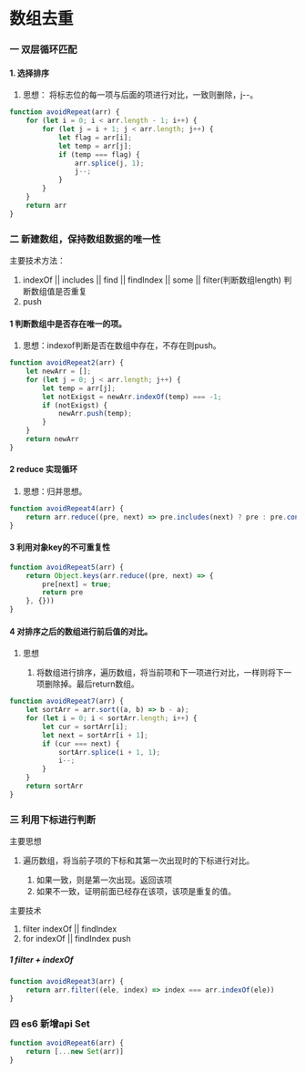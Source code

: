 # 数组去重

### 一 双层循环匹配

#### 1. 选择排序

   1. 思想： 将标志位的每一项与后面的项进行对比，一致则删除，j--。

``` js
function avoidRepeat(arr) {
    for (let i = 0; i < arr.length - 1; i++) {
        for (let j = i + 1; j < arr.length; j++) {
            let flag = arr[i];
            let temp = arr[j];
            if (temp === flag) {
                arr.splice(j, 1);
                j--;
            }
        }
    }
    return arr
}
```

### 二 新建数组，保持数组数据的唯一性

主要技术方法：
   1. indexOf || includes || find || findIndex || some || filter(判断数组length) 判断数组值是否重复
   2. push

#### 1 判断数组中是否存在唯一的项。

  1. 思想：indexof判断是否在数组中存在，不存在则push。 

``` js
function avoidRepeat2(arr) {
    let newArr = [];
    for (let j = 0; j < arr.length; j++) {
        let temp = arr[j];
        let notExigst = newArr.indexOf(temp) === -1;
        if (notExigst) {
            newArr.push(temp);
        }
    }
    return newArr
}
```

#### 2 reduce 实现循环

1. 思想：归并思想。

``` js
function avoidRepeat4(arr) {
    return arr.reduce((pre, next) => pre.includes(next) ? pre : pre.concat(next), [])
}
```

#### 3 利用对象key的不可重复性

``` js
function avoidRepeat5(arr) {
    return Object.keys(arr.reduce((pre, next) => {
        pre[next] = true;
        return pre
    }, {}))
}
```

#### 4 对排序之后的数组进行前后值的对比。

1. 思想

   1. 将数组进行排序，遍历数组，将当前项和下一项进行对比，一样则将下一项删除掉。最后return数组。

``` js
function avoidRepeat7(arr) {
    let sortArr = arr.sort((a, b) => b - a);
    for (let i = 0; i < sortArr.length; i++) {
        let cur = sortArr[i];
        let next = sortArr[i + 1];
        if (cur === next) {
            sortArr.splice(i + 1, 1);
            i--;
        }
    }
    return sortArr
}
```

### 三 利用下标进行判断

主要思想
   1. 遍历数组，将当前子项的下标和其第一次出现时的下标进行对比。

      1. 如果一致，则是第一次出现。返回该项
      2. 如果不一致，证明前面已经存在该项，该项是重复的值。

主要技术
   1.  filter indexOf || findIndex 
   2.  for indexOf || findIndex  push

##### 1 filter + indexOf

``` js
function avoidRepeat3(arr) {
    return arr.filter((ele, index) => index === arr.indexOf(ele))
}
```

### 四 es6 新增api Set

``` js
function avoidRepeat6(arr) {
    return [...new Set(arr)]
}
```